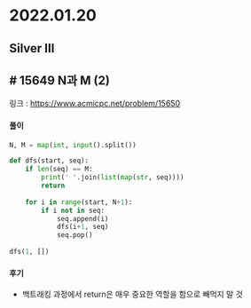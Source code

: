 # 2022.01.20

## Silver III

## # 15649 N과 M (2)

링크 : https://www.acmicpc.net/problem/15650



#### 풀이

```python
N, M = map(int, input().split())

def dfs(start, seq):
    if len(seq) == M:
        print(' '.join(list(map(str, seq))))
        return 
    
    for i in range(start, N+1):
        if i not in seq:
            seq.append(i)
            dfs(i+1, seq)
            seq.pop()
            
dfs(1, [])
```



#### 후기

* 백트래킹 과정에서 return은 매우 중요한 역할을 함으로 빼먹지 말 것

